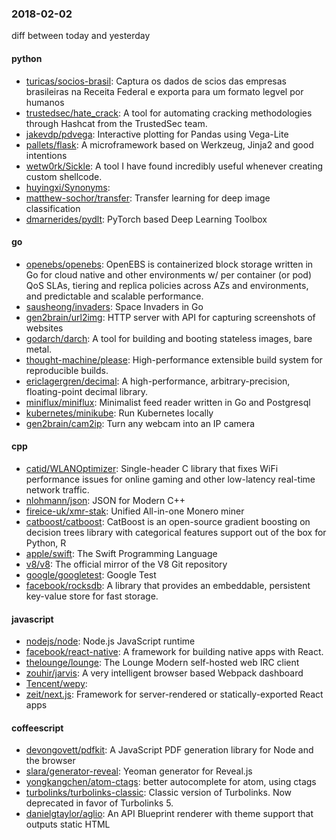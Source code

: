 ### 2018-02-02
diff between today and yesterday

#### python
* [turicas/socios-brasil](https://github.com/turicas/socios-brasil): Captura os dados de scios das empresas brasileiras na Receita Federal e exporta para um formato legvel por humanos
* [trustedsec/hate_crack](https://github.com/trustedsec/hate_crack): A tool for automating cracking methodologies through Hashcat from the TrustedSec team.
* [jakevdp/pdvega](https://github.com/jakevdp/pdvega): Interactive plotting for Pandas using Vega-Lite
* [pallets/flask](https://github.com/pallets/flask): A microframework based on Werkzeug, Jinja2 and good intentions
* [wetw0rk/Sickle](https://github.com/wetw0rk/Sickle): A tool I have found incredibly useful whenever creating custom shellcode.
* [huyingxi/Synonyms](https://github.com/huyingxi/Synonyms): 
* [matthew-sochor/transfer](https://github.com/matthew-sochor/transfer): Transfer learning for deep image classification
* [dmarnerides/pydlt](https://github.com/dmarnerides/pydlt): PyTorch based Deep Learning Toolbox

#### go
* [openebs/openebs](https://github.com/openebs/openebs): OpenEBS is containerized block storage written in Go for cloud native and other environments w/ per container (or pod) QoS SLAs, tiering and replica policies across AZs and environments, and predictable and scalable performance.
* [sausheong/invaders](https://github.com/sausheong/invaders): Space Invaders in Go
* [gen2brain/url2img](https://github.com/gen2brain/url2img): HTTP server with API for capturing screenshots of websites
* [godarch/darch](https://github.com/godarch/darch): A tool for building and booting stateless images, bare metal.
* [thought-machine/please](https://github.com/thought-machine/please): High-performance extensible build system for reproducible builds.
* [ericlagergren/decimal](https://github.com/ericlagergren/decimal): A high-performance, arbitrary-precision, floating-point decimal library.
* [miniflux/miniflux](https://github.com/miniflux/miniflux): Minimalist feed reader written in Go and Postgresql
* [kubernetes/minikube](https://github.com/kubernetes/minikube): Run Kubernetes locally
* [gen2brain/cam2ip](https://github.com/gen2brain/cam2ip): Turn any webcam into an IP camera

#### cpp
* [catid/WLANOptimizer](https://github.com/catid/WLANOptimizer): Single-header C library that fixes WiFi performance issues for online gaming and other low-latency real-time network traffic.
* [nlohmann/json](https://github.com/nlohmann/json): JSON for Modern C++
* [fireice-uk/xmr-stak](https://github.com/fireice-uk/xmr-stak): Unified All-in-one Monero miner
* [catboost/catboost](https://github.com/catboost/catboost): CatBoost is an open-source gradient boosting on decision trees library with categorical features support out of the box for Python, R
* [apple/swift](https://github.com/apple/swift): The Swift Programming Language
* [v8/v8](https://github.com/v8/v8): The official mirror of the V8 Git repository
* [google/googletest](https://github.com/google/googletest): Google Test
* [facebook/rocksdb](https://github.com/facebook/rocksdb): A library that provides an embeddable, persistent key-value store for fast storage.

#### javascript
* [nodejs/node](https://github.com/nodejs/node): Node.js JavaScript runtime 
* [facebook/react-native](https://github.com/facebook/react-native): A framework for building native apps with React.
* [thelounge/lounge](https://github.com/thelounge/lounge):  The Lounge  Modern self-hosted web IRC client
* [zouhir/jarvis](https://github.com/zouhir/jarvis): A very intelligent browser based Webpack dashboard
* [Tencent/wepy](https://github.com/Tencent/wepy): 
* [zeit/next.js](https://github.com/zeit/next.js): Framework for server-rendered or statically-exported React apps

#### coffeescript
* [devongovett/pdfkit](https://github.com/devongovett/pdfkit): A JavaScript PDF generation library for Node and the browser
* [slara/generator-reveal](https://github.com/slara/generator-reveal): Yeoman generator for Reveal.js
* [yongkangchen/atom-ctags](https://github.com/yongkangchen/atom-ctags): better autocomplete for atom, using ctags
* [turbolinks/turbolinks-classic](https://github.com/turbolinks/turbolinks-classic): Classic version of Turbolinks. Now deprecated in favor of Turbolinks 5.
* [danielgtaylor/aglio](https://github.com/danielgtaylor/aglio): An API Blueprint renderer with theme support that outputs static HTML
